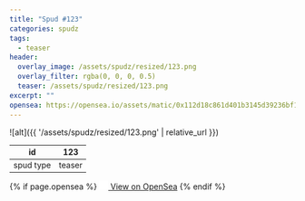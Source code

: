 ```yaml
---
title: "Spud #123"
categories: spudz
tags:
  - teaser
header:
  overlay_image: /assets/spudz/resized/123.png
  overlay_filter: rgba(0, 0, 0, 0.5)
  teaser: /assets/spudz/resized/123.png
excerpt: ""
opensea: https://opensea.io/assets/matic/0x112d18c861d401b3145d39236bf149f01e18beed/123
---
```

![alt]({{ '/assets/spudz/resized/123.png' | relative_url }})

| id | 123 |
|-|-|
| spud type | teaser |

{% if page.opensea %}
<a href="{{page.opensea}}" class="btn btn--info" onclick="window.open(this.href, '_blank'); return false;"><img src="/assets/images/opensea.svg" width="16px"><span>  View on OpenSea</span></a>
{% endif %}
